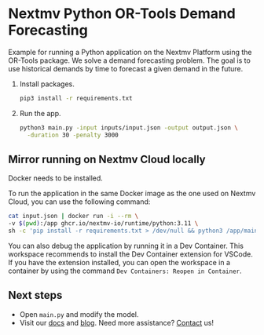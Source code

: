 # Nextmv Python OR-Tools Demand Forecasting

Example for running a Python application on the Nextmv Platform using the
OR-Tools package. We solve a demand forecasting problem. The goal is to use
historical demands by time to forecast a given demand in the future.

1. Install packages.

    ```bash
    pip3 install -r requirements.txt
    ```

1. Run the app.

    ```bash
    python3 main.py -input inputs/input.json -output output.json \
      -duration 30 -penalty 3000
    ```

## Mirror running on Nextmv Cloud locally

Docker needs to be installed.

To run the application in the same Docker image as the one used on Nextmv
Cloud, you can use the following command:

```bash
cat input.json | docker run -i --rm \
-v $(pwd):/app ghcr.io/nextmv-io/runtime/python:3.11 \
sh -c 'pip install -r requirements.txt > /dev/null && python3 /app/main.py'
```

You can also debug the application by running it in a Dev Container. This
workspace recommends to install the Dev Container extension for VSCode. If you
have the extension installed, you can open the workspace in a container by using
the command `Dev Containers: Reopen in Container`.

## Next steps

* Open `main.py` and modify the model.
* Visit our [docs][docs] and [blog][blog]. Need more assistance?
  [Contact][contact] us!

[docs]: https://docs.nextmv.io
[blog]: https://www.nextmv.io/blog
[contact]: https://www.nextmv.io/contact
